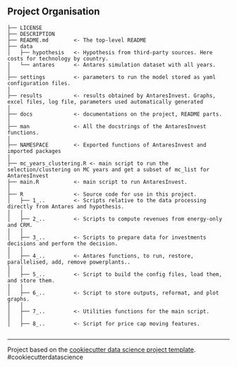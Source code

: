 Project Organisation
--------

    ├── LICENSE
    ├── DESCRIPTION
    ├── README.md        <- The top-level README
    ├── data
    │   ├── hypothesis   <- Hypothesis from third-party sources. Here costs for technology by country.
    │   └── antares      <- Antares simulation dataset with all years.
    │
    ├── settings         <- parameters to run the model stored as yaml configuration files.
    │
    ├── results          <- results obtained by AntaresInvest. Graphs, excel files, log file, parameters used automatically generated
    │
    ├── docs             <- documentations on the project, README parts.
    │
    ├── man              <- All the docstrings of the AntaresInvest functions.
    │
    ├── NAMESPACE        <- Exported functions of AntaresInvest and imported packages
    │
    ├── mc_years_clustering.R <- main script to run the selection/clustering on MC years and get a subset of mc_list for AntaresInvest   
    ├── main.R           <- main script to run AntaresInvest.
    │
    ├── R                <- Source code for use in this project.
    │   ├── 1_..         <- Scripts relative to the data processing directly from Antares and hypothesis.
    │   │
    │   ├── 2_..         <- Scripts to compute revenues from energy-only and CRM.
    │   │
    │   ├── 3_..         <- Scripts to prepare data for investments decisions and perform the decision.
    │   │
    │   ├── 4_..         <- Antares functions, to run, restore, parallelised, add, remove powerplants..
    │   │
    │   ├── 5_..         <- Script to build the config files, load them, and store them.
    │   │
    │   ├── 6_..         <- Script to store outputs, reformat, and plot graphs.
    │   │
    │   ├── 7_..         <- Utilities functions for the main script.
    │   │
    │   ├── 8_..         <- Script for price cap moving features.
      
--------

<p>Project based on the <a target="_blank" href="https://drivendata.github.io/cookiecutter-data-science/">cookiecutter data science project template</a>. #cookiecutterdatascience</p>
